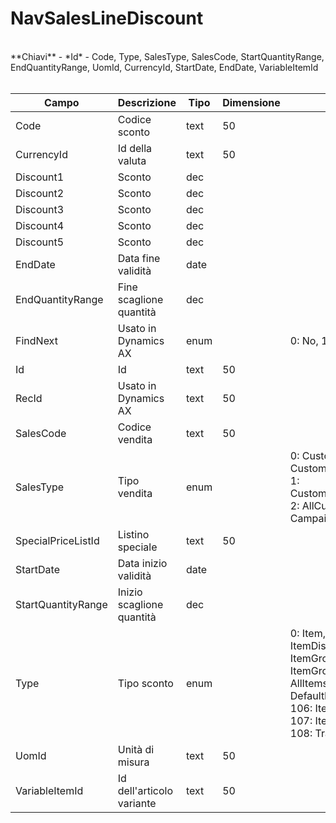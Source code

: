 # NavSalesLineDiscount

<br>
**Chiavi**
- *Id*
- Code, Type, SalesType, SalesCode, StartQuantityRange, EndQuantityRange, UomId, CurrencyId, StartDate, EndDate, VariableItemId
<br><br>

| Campo | Descrizione | Tipo | Dimensione | Note |
| --- | --- | --- | --- | --- |
| Code | Codice sconto | text | 50 |  |
| CurrencyId | Id della valuta | text | 50 |  |
| Discount1 | Sconto | dec |  |  |
| Discount2 | Sconto | dec |  |  |
| Discount3 | Sconto | dec |  |  |
| Discount4 | Sconto | dec |  |  |
| Discount5 | Sconto | dec |  |  |
| EndDate | Data fine validità | date |  |  |
| EndQuantityRange | Fine scaglione quantità | dec |  |  |
| FindNext | Usato in Dynamics AX | enum |  | 0: No, 1: Yes |
| Id | Id | text | 50 |  |
| RecId | Usato in Dynamics AX | text | 50 |  |
| SalesCode | Codice vendita | text | 50 |  |
| SalesType | Tipo vendita | enum |  | 0: Customer, 1: CustomerDiscountGroup, 1: CustomerDiscountGroup, 2: AllCustomers, 3: Campaign |
| SpecialPriceListId | Listino speciale | text | 50 |  |
| StartDate | Data inizio validità | date |  |  |
| StartQuantityRange | Inizio scaglione quantità | dec |  |  |
| Type | Tipo sconto | enum |  | 0: Item, 1: ItemDiscountGroup, 102: ItemGroupLevel1, 103: ItemGroupLevel2, 104: AllItems, 105: DefaultItemDiscountGroup, 106: ItemGroupLevel3, 107: ItemGroupLevel4, 108: Trademark |
| UomId | Unità di misura | text | 50 |  |
| VariableItemId | Id dell'articolo variante | text | 50 |  |

